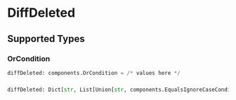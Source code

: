 # DiffDeleted


## Supported Types

### OrCondition

```python
diffDeleted: components.OrCondition = /* values here */
```

### 

```python
diffDeleted: Dict[str, List[Union[str, components.EqualsIgnoreCaseCondition, components.AnythingButCondition, components.NumericCondition, components.ExistsCondition, components.PrefixCondition, components.SuffixCondition]]] = /* values here */
```

